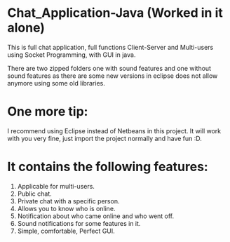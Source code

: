 # Chat_Application-Java (Worked in it alone)
This is full chat application, full functions Client-Server and Multi-users using Socket Programming, with GUI in java.

There are two zipped folders one with sound features and one without sound features as there are some new versions in eclipse does not allow anymore using some old libraries.

# One more tip:

I recommend using Eclipse instead of Netbeans in this project. It will work with you very fine, just import the project normally and have fun :D.

# It contains the following features:

1) Applicable for multi-users.
2) Public chat.
3) Private chat with a specific person.
4) Allows you to know who is online.
5) Notification about who came online and who went off.
6) Sound notifications for some features in it.
7) Simple, comfortable, Perfect GUI.
